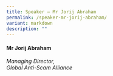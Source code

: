 ```yaml
---
title: Speaker – Mr Jorij Abraham
permalink: /speaker-mr-jorij-abraham/
variant: markdown
description: ""
---
```

#### **Mr Jorij Abraham**

*Managing Director, <br> Global Anti-Scam Alliance*